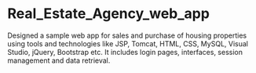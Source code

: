 # Real_Estate_Agency_web_app

Designed a sample web app for sales and purchase of housing
properties using tools and technologies like JSP, Tomcat, HTML,
CSS, MySQL, Visual Studio, jQuery, Bootstrap etc. It includes login
pages, interfaces, session management and data retrieval.
